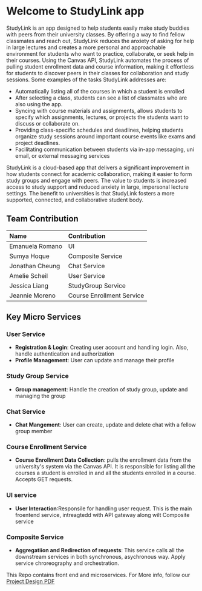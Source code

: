 # Welcome to StudyLink app
StudyLink is an app designed to help students easily make study buddies with peers from their university classes. By offering a way to find fellow classmates and reach out, StudyLink reduces the anxiety of asking for help in large lectures and creates a more personal and approachable environment for students who want to practice, collaborate, or seek help in their courses. Using the Canvas API, StudyLink automates the process of pulling student enrollment data and course information, making it effortless for students to discover peers in their classes for collaboration and study sessions.
Some examples of the tasks StudyLink addresses are:
- Automatically listing all of the courses in which a student is enrolled
- After selecting a class, students can see a list of classmates who are also using the app. 
- Syncing with course materials and assignments, allows students to specify which assignments, lectures, or projects the students want to discuss or collaborate on.
- Providing class-specific schedules and deadlines, helping students organize study sessions around important course events like exams and project deadlines.
- Facilitating communication between students via in-app messaging, uni email, or external messaging services 

StudyLink is a cloud-based app that delivers a significant improvement in how students connect for academic collaboration, making it easier to form study groups and engage with peers. The value to students is increased access to study support and reduced anxiety in large, impersonal lecture settings. The benefit to universities is that StudyLink fosters a more supported, connected, and collaborative student body.

## Team Contribution
|Name  | Contribution |
|:------- | :--------- |
|Emanuela Romano | UI |
|Sumya Hoque | Composite Service|
|Jonathan Cheung | Chat Service |
|Amelie Scheil | User Service |
|Jessica Liang | StudyGroup Service|
|Jeannie Moreno | Course Enrollment Service|
## Key Micro Services
### User Service
- <b>Registration & Login</b>: Creating user account and handling login. Also, handle authentication and authorization
- <b>Profile Management</b>: User can update and manage their profile
### Study Group Service
- <b>Group management</b>: Handle the creation of study group, update and managing the group
### Chat Service
- <b>Chat Mangement</b>: User can create, update and delete chat with a fellow group member
### Course Enrollment Service 
- <b>Course Enrollment Data Collection</b>: pulls the enrollment data from the university's system via the Canvas API. It is responsible for listing all the courses a student is enrolled in and all the students enrolled in a course. Accepts GET requests.
### UI service
- <b>User Interaction</b>:Responsile for handling user request. This is the main froentend service, intreagtedd with API gateway along wilt Composite service
### Composite Service
- <b>Aggregatiion and Redirection of requests</b>: This service  calls all the downstream services in both synchronous, asychronous way. Apply service chroreography and orchestration. 

This Repo contains front end and microservices. For More info, follow our [Project Design PDF](https://github.com/hoquesumya/StudyLink/blob/main/Project_design.pdf)

